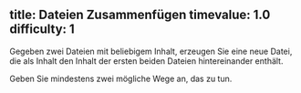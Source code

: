 title: Dateien Zusammenfügen
timevalue: 1.0
difficulty: 1
---
Gegeben zwei Dateien mit beliebigem Inhalt, erzeugen Sie eine neue Datei, die als Inhalt den Inhalt der ersten beiden Dateien hintereinander enthält.

Geben Sie mindestens zwei mögliche Wege an, das zu tun.
